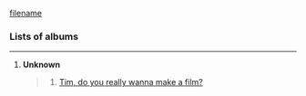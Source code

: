 [filename](../_empty.md ':include')

### Lists of albums

---
1. **Unknown**
    > 1. [Tim, do you really wanna make a film?](https://e1.pcloud.link/publink/show?code=XZ5Re4Zp9Oz4pVntiYBpROdNJCQhFzaffxk ':crossorgin')
